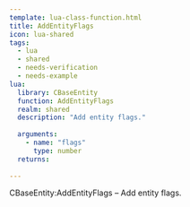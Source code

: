 ```yaml
---
template: lua-class-function.html
title: AddEntityFlags
icon: lua-shared
tags:
  - lua
  - shared
  - needs-verification
  - needs-example
lua:
  library: CBaseEntity
  function: AddEntityFlags
  realm: shared
  description: "Add entity flags."
  
  arguments:
    - name: "flags"
      type: number
  returns:
    
---
```


<div class="lua__search__keywords">
CBaseEntity:AddEntityFlags &#x2013; Add entity flags.
</div>
